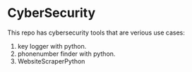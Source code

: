 # CyberSecurity

This repo has cybersecurity tools that are verious use cases:
1) key logger with python.
2) phonenumber finder with python.
3) WebsiteScraperPython
